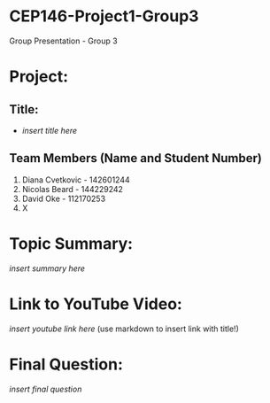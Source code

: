 # CEP146-Project1-Group3
Group Presentation - Group 3

# Project:
## Title:
- *insert title here*
## Team Members (Name and Student Number)
1. Diana Cvetkovic - 142601244
2. Nicolas Beard - 144229242
3. David Oke - 112170253
4. X

# Topic Summary:
*insert summary here*

# Link to YouTube Video:
*insert youtube link here* (use markdown to insert link with title!)

# Final Question:
*insert final question*

